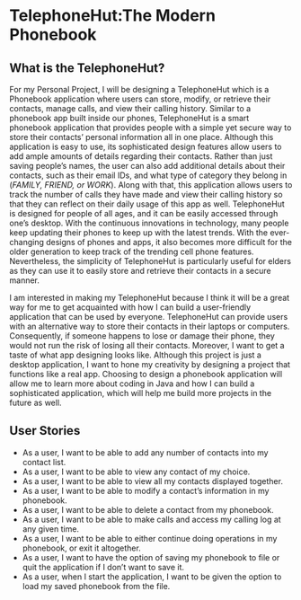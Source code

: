 # TelephoneHut:The Modern Phonebook

## What is the TelephoneHut?

For my Personal Project, I will be designing a TelephoneHut which is a Phonebook application where users can store, 
modify, or retrieve their contacts, manage calls, and view their calling history. Similar to a phonebook app built 
inside our phones, TelephoneHut is a smart phonebook application that provides people with a simple yet secure way to 
store their contacts’ personal information all in one place. Although this application is easy to use, its sophisticated 
design features allow users to add ample amounts of details regarding their contacts. Rather than just saving people’s 
names, the user can also add additional details about their contacts, such as their email IDs, and what type of category 
they belong in (*FAMILY, FRIEND, or WORK*). Along with that, this application allows users to track the number of calls 
they have made and view their calling history so that they can reflect on their daily usage of this app as well. 
TelephoneHut is designed for people of all ages, and it can be easily accessed through one’s desktop. With the 
continuous innovations in technology, many people keep updating their phones to keep up with the latest trends. With the 
ever-changing designs of phones and apps, it also becomes more difficult for the older generation to keep track of the 
trending cell phone features. Nevertheless, the simplicity of TelephoneHut is particularly useful for elders as they 
can use it to easily store and retrieve their contacts in a secure manner.

I am interested in making my TelephoneHut because I think it will be a great way for me to get acquainted with how I can
build a user-friendly application that can be used by everyone. TelephoneHut can provide users with an alternative way 
to store their contacts in their laptops or computers. Consequently, if someone happens to lose or damage their phone, 
they would not run the risk of losing all their contacts. Moreover, I want to get a taste of what app designing looks 
like. Although this project is just a desktop application, I want to hone my creativity by designing a project that 
functions like a real app. Choosing to design a phonebook application will allow me to learn more about coding in Java 
and how I can build a sophisticated application, which will help me build more projects in the future as well.


## User Stories
- As a user, I want to be able to add any number of contacts into my contact list.
- As a user, I want to be able to view any contact of my choice.
- As a user, I want to be able to view all my contacts displayed together.
- As a user, I want to be able to modify a contact’s information in my phonebook.
- As a user, I want to be able to delete a contact from my phonebook.
- As a user, I want to be able to make calls and access my calling log at any given time.
- As a user, I want to be able to either continue doing operations in my phonebook, or exit it altogether. 
- As a user, I want to have the option of saving my phonebook to file or quit the application if I don’t want to save 
it. 
- As a user, when I start the application, I want to be given the option to load my saved phonebook from the file.

